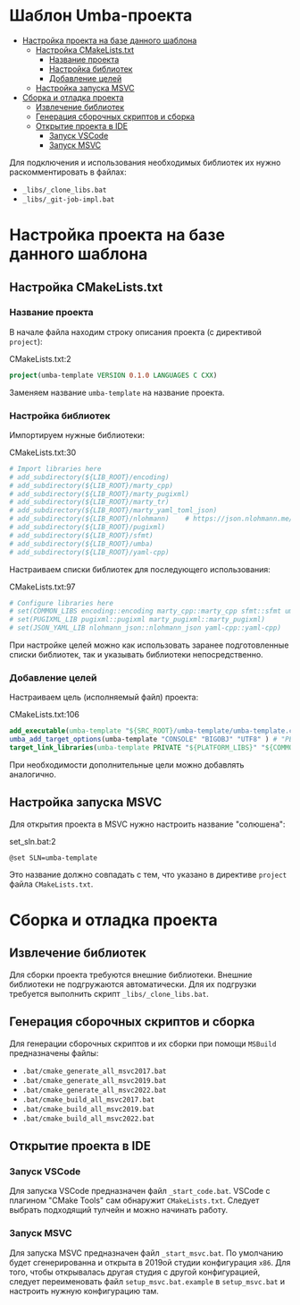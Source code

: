# Шаблон Umba-проекта

  - [Настройка проекта на базе данного шаблона](#user-content-настройка-проекта-на-базе-данного-шаблона)
    - [Настройка CMakeLists.txt](#user-content-настройка-cmakeliststxt)
      - [Название проекта](#user-content-название-проекта)
      - [Настройка библиотек](#user-content-настройка-библиотек)
      - [Добавление целей](#user-content-добавление-целей)
    - [Настройка запуска MSVC](#user-content-настройка-запуска-msvc)
  - [Сборка и отладка проекта](#user-content-сборка-и-отладка-проекта)
    - [Извлечение библиотек](#user-content-извлечение-библиотек)
    - [Генерация сборочных скриптов и сборка](#user-content-генерация-сборочных-скриптов-и-сборка)
    - [Открытие проекта в IDE](#user-content-открытие-проекта-в-ide)
      - [Запуск VSCode](#user-content-запуск-vscode)
      - [Запуск MSVC](#user-content-запуск-msvc)


Для подключения и использования необходимых библиотек их нужно раскомментировать в файлах:

 - `_libs/_clone_libs.bat`
 - `_libs/_git-job-impl.bat`


# Настройка проекта на базе данного шаблона

## Настройка CMakeLists.txt

### Название проекта

В начале файла находим строку описания проекта (с директивой `project`):

CMakeLists.txt:2
```cmake
project(umba-template VERSION 0.1.0 LANGUAGES C CXX)
```

Заменяем название `umba-template` на название проекта.



### Настройка библиотек

Импортируем нужные библиотеки:

CMakeLists.txt:30
```cmake
# Import libraries here
# add_subdirectory(${LIB_ROOT}/encoding)
# add_subdirectory(${LIB_ROOT}/marty_cpp)
# add_subdirectory(${LIB_ROOT}/marty_pugixml)
# add_subdirectory(${LIB_ROOT}/marty_tr)
# add_subdirectory(${LIB_ROOT}/marty_yaml_toml_json)
# add_subdirectory(${LIB_ROOT}/nlohmann)    # https://json.nlohmann.me/integration/cmake/#external
# add_subdirectory(${LIB_ROOT}/pugixml)
# add_subdirectory(${LIB_ROOT}/sfmt)
# add_subdirectory(${LIB_ROOT}/umba)
# add_subdirectory(${LIB_ROOT}/yaml-cpp)
```


Настраиваем списки библиотек для последующего использования:

CMakeLists.txt:97
```cmake
# Configure libraries here
# set(COMMON_LIBS encoding::encoding marty_cpp::marty_cpp sfmt::sfmt umba::umba)
# set(PUGIXML_LIB pugixml::pugixml marty_pugixml::marty_pugixml)
# set(JSON_YAML_LIB nlohmann_json::nlohmann_json yaml-cpp::yaml-cpp)
```

При настройке целей можно как использовать заранее подготовленные списки библиотек, так и указывать библиотеки непосредственно.


### Добавление целей

Настраиваем цель (исполняемый файл) проекта:

CMakeLists.txt:106
```cmake
add_executable(umba-template "${SRC_ROOT}/umba-template/umba-template.cpp" "${headers}")
umba_add_target_options(umba-template "CONSOLE" "BIGOBJ" "UTF8" ) # "PEDANTIC" "WERR"
target_link_libraries(umba-template PRIVATE "${PLATFORM_LIBS}" "${COMMON_LIBS}")
```

При необходимости дополнительные цели можно добавлять аналогично.


## Настройка запуска MSVC

Для открытия проекта в MSVC нужно настроить название "солюшена":

set_sln.bat:2
```
@set SLN=umba-template
```

Это название должно совпадать с тем, что указано в директиве `project` файла `CMakeLists.txt`.


# Сборка и отладка проекта


## Извлечение библиотек

Для сборки проекта требуются внешние библиотеки. Внешние библиотеки не подгружаются автоматически.
Для их подгрузки требуется выполнить скрипт `_libs/_clone_libs.bat`.


## Генерация сборочных скриптов и сборка

Для генерации сборочных скриптов и их сборки при помощи `MSBuild` предназначены файлы:

 - `.bat/cmake_generate_all_msvc2017.bat`
 - `.bat/cmake_generate_all_msvc2019.bat`
 - `.bat/cmake_generate_all_msvc2022.bat`
 - `.bat/cmake_build_all_msvc2017.bat`
 - `.bat/cmake_build_all_msvc2019.bat`
 - `.bat/cmake_build_all_msvc2022.bat`


## Открытие проекта в IDE

### Запуск VSCode

Для запуска VSCode предназначен файл `_start_code.bat`. 
VSCode с плагином "CMake Tools" сам обнаружит `CMakeLists.txt`. Следует выбрать подходящий тулчейн
и можно начинать работу.


### Запуск MSVC

Для запуска MSVC предназначен файл `_start_msvc.bat`.
По умолчанию будет сгенерированна и открыта в 2019ой студии конфигурация `x86`.
Для того, чтобы открывалась другая студия с другой конфигурацией, следует
переименовать файл `setup_msvc.bat.example` в `setup_msvc.bat` и настроить нужную конфигурацию там.





